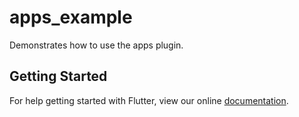 # apps_example

Demonstrates how to use the apps plugin.

## Getting Started

For help getting started with Flutter, view our online
[documentation](https://flutter.io/).
